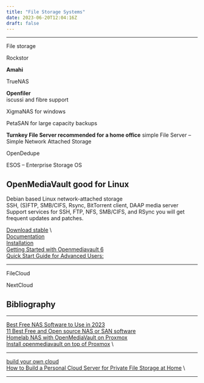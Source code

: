 ```yaml
---
title: "File Storage Systems"
date: 2023-06-20T12:04:16Z
draft: false
---
```


---
File storage


Rockstor

**Amahi**

TrueNAS

**Openfiler**  
iscussi and fibre support

XigmaNAS for windows

PetaSAN for large capacity backups

**Turnkey File Server recommended for a home office**
 simple File Server – Simple Network Attached Storage

OpenDedupe

ESOS – Enterprise Storage OS

##  OpenMediaVault good for Linux
 Debian based Linux network-attached storage  
 SSH, (S)FTP, SMB/CIFS, Rsync, BitTorrent client, DAAP media server
 Support services for SSH, FTP, NFS, SMB/CIFS, and RSync
  you will get frequent updates and patches.
  
  [Download stable](https://sourceforge.net/projects/openmediavault/files/6.0.24/openmediavault_6.0.24-amd64.iso) \  
  [Documentation](https://docs.openmediavault.org/en/stable/) \
  [Installation](https://docs.openmediavault.org/en/stable/installation/index.html) \
  [Getting Started with Openmediavault 6](https://wiki.omv-extras.org/doku.php?id=omv6:new_user_guide) \
  [Quick Start Guide for Advanced Users:](https://wiki.omv-extras.org/doku.php?id=omv6:new_user_guide#quick_start_guide_for_advanced_users)



---
FileCloud

NextCloud

## Bibliography
---
[Best Free NAS Software to Use in 2023](https://recoverit.wondershare.com/harddrive-recovery/free-nas-software.html) \
[11 Best Free and Open source NAS or SAN software](https://www.how2shout.com/tools/best-free-open-source-nas-software.html) \
[Homelab NAS with OpenMediaVault on Proxmox](https://www.youtube.com/watch?v=gkihz5BJ0PQ) \
[Install openmediavault on top of Proxmox](https://www.youtube.com/watch?v=v05HPhd2s8c) \

---

[build your own cloud](https://www.youtube.com/watch?v=xBIowQ0WaR8&t=540s) \
[How to Build a Personal Cloud Server for Private File Storage at Home](https://www.itprotoday.com/cloud-storage/how-build-personal-cloud-server-private-file-storage-home) \


---
